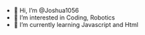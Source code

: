 - 👋 Hi, I’m @Joshua1056
- 👀 I’m interested in Coding, Robotics
- 🌱 I’m currently learning Javascript and Html

<!---
Joshua1056/Joshua1056 is a ✨ special ✨ repository because its `README.md` (this file) appears on your GitHub profile.
You can click the Preview link to take a look at your changes.
--->
